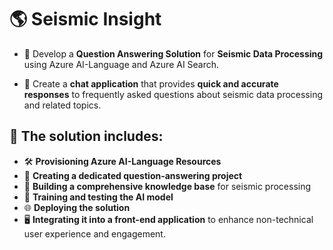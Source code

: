 # 🌎 **Seismic Insight**

- 🌋 Develop a **Question Answering Solution** for **Seismic Data Processing** using Azure AI-Language and Azure AI Search.

- 💬 Create a **chat application** that provides **quick and accurate responses** to frequently asked questions about seismic data processing and related topics.

## 🚀 The solution includes:
  - 🛠️ **Provisioning Azure AI-Language Resources**
  - 📘 **Creating a dedicated question-answering project**
  - 📂 **Building a comprehensive knowledge base** for seismic processing
  - 🧠 **Training and testing the AI model**
  - 🌐 **Deploying the solution**
  - 🖥️ **Integrating it into a front-end application** to enhance non-technical user experience and engagement.

